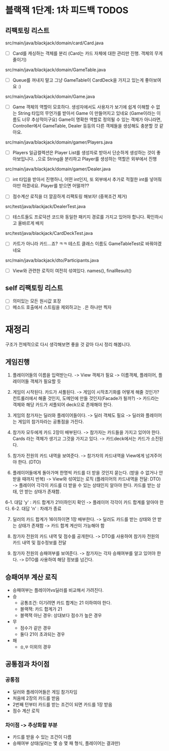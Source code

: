 # 블랙잭 1단계: 1차 피드백 TODOS

## 리팩토링 리스트
src/main/java/blackjack/domain/card/Card.java
- [ ] Card를 캐싱하는 객체를 분리 (Card는 카드 자체에 대한 관리만 진행. 객체의 무게 줄이기)

src/main/java/blackjack/domain/GameTable.java
- [ ]  Queue를 꺼내지 말고 그냥 GameTable이 CardDeck을 가지고 있는게 좋아보여요 :)

src/main/java/blackjack/domain/Game.java
- [ ] Game 객체의 역할이 모호하다. 
  생성자에서도 사용자가 보기에 쉽게 이해할 수 없는 String 타입의 무언가를 받아서 Game 이 만들어지고 있네요 (Game이라는 이름도 너무 추상적이구요)
  Game이 명확한 역할로 정의될 수 있는 객체가 아니라면, Controller에서 GameTable, Dealer 등등의 다른 객체들을 생성해도 충분할 것 같아요.

src/main/java/blackjack/domain/gamer/Players.java
- [ ] Players 일급컬렉션은 Player List를 생성자로 받아서 단순하게 생성하는 것이 좋아보입니다.
  `,`으로 String을 분리하고 Player를 생성하는 역할은 외부에서 진행

src/main/java/blackjack/domain/gamer/Dealer.java
- [ ] int 타입을 받아서 진행하니, 어떤 int인지, 또 외부에서 추가로 적절한 int를 넣어줘야만 하겠네요.
  Player를 받으면 어떨까??
  
- [ ] 점수계산 로직을 더 깔끔하게 리팩토링 해보자! (중복조건 제거)

src/test/java/blackjack/DealerTest.java
- [ ] 테스트들도 프로덕션 코드와 동일한 패키지 경로를 가지고 있어야 합니다.
  확인하시고 올바르게 배치

src/test/java/blackjack/CardDeckTest.java 
- [ ] 카트가 아니라 카드...죠? ㅋㅋ
  테스트 클래스 이름도 GameTableTest로 바꿔야겠네요

src/main/java/blackjack/dto/Participants.java
- [ ] View와 관련한 로직이 여전히 섞여있다. names(), finalResult()

## self 리팩토링 리스트
- [ ] 의미있는 모든 원시값 포장
- [ ] 메소드 호출에서 스트림을 제외하고는 `.`은 하나만 찍자

# 재정리
구조가 전체적으로 다시 생각해보면 좋을 것 같아 다시 정리 해봅니다.

## 게임진행
1. 플레이어들의 이름을 입력받는다.
-> View 객체가 필요
-> 이름객체, 플레이어, 플레이어들 객체가 필요할 듯
   
2. 게임이 시작된다. 카드가 셔풀된다.
-> 게임이 시작초기화를 어떻게 해줄 것인가? 컨트롤러에서 해줄 것인지, 도메인에 만들 것인지(Facade가 될까?)
-> 카드라는 객체와 해당 카드가 셔플되어 deck으로 존재해야 한다.
   
3. 게임의 참가자는 딜러와 플레이어들이다.
-> 딜러 객체도 필요
-> 딜러와 플레이어는 게임의 참가자라는 공통점을 가진다.   
   
4. 참가자 모두에게 카드 2장이 배부된다.
-> 참가자는 카드들을 가지고 있어야 한다. Cards 라는 객체가 생기고 그것을 가지고 있다.
-> 카드deck에서는 카드가 소진된다.
   
5. 참가자 전원의 카드 내역을 보여준다.
-> 참가자의 카드내역을 View에게 넘겨주어야 한다. (DTO)
   
6. 플레이어들에게 돌아가며 한명씩 카드를 더 받을 것인지 묻는다. (받을 수 없거나 안 받을 때까지 반복)
-> View와 섞여있는 로직 (플레이어의 카드내역을 전달: DTO)
-> 플레이어 각각이 카드를 더 받을 수 있는 상태인지 알아야 한다. 카드를 받는 상태, 안 받는 상태가 존재함.
   
6-1. 대답 'y' : 카드 합계가 21이하인지 확인
-> 플레이어 각각이 카드 합계를 알아야 한다.
6-2. 대답 'n' : 차례가 종료

7. 딜러의 카드 합계가 16이하이면 1장 배부한다.
-> 딜러도 카드를 받는 상태와 안 받는 상태가 존재함 
-> 카드 합계 계산이 가능해야 함
   
8. 참가자 전원의 카드 내역 및 점수를 공개한다.
-> DTO를 사용하여 참가자 전원의 카드 내역 및 점수정보를 전달
   
9. 참가자 전원의 승패여부를 보여준다.
-> 참가자는 각자 승패여부를 알고 있어야 한다.
-> DTO를 사용하여 해당 정보를 넘긴다.
   
## 승패여부 계산 로직
- 승패여부는 플레이어vs딜러를 비교해서 가려진다.
- 승
  - 공통조건: 이기려면 카드 합계는 21 이하여야 한다.
  - 블랙잭: 카드 합계가 21
  - 블랙잭 아닌 경우: 상대보다 점수가 높은 경우
- 무
  - 점수가 같은 경우
  - 둘다 21이 초과되는 경우
- 패
  - `승`,`무` 이외의 경우

## 공통점과 차이점

### 공통점
- 딜러와 플레이어들은 게임 참가자임
- 처음에 2장의 카드를 받음
- 2번째 턴부터 카드를 받는 조건이 되면 카드를 1장 받음
- 점수 계산 로직
### 차이점 -> 추상화할 부분
- 카드를 받을 수 있는 조건이 다름
- 승패여부 상태(딜러는 몇 승 몇 패 형식, 플레이어는 결과만)


